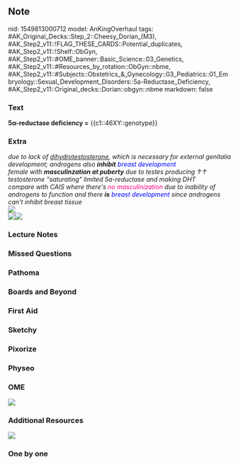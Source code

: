 ## Note
nid: 1549813000712
model: AnKingOverhaul
tags: #AK_Original_Decks::Step_2::Cheesy_Dorian_(M3), #AK_Step2_v11::!FLAG_THESE_CARDS::Potential_duplicates, #AK_Step2_v11::!Shelf::ObGyn, #AK_Step2_v11::#OME_banner::Basic_Science::03_Genetics, #AK_Step2_v11::#Resources_by_rotation::ObGyn::nbme, #AK_Step2_v11::#Subjects::Obstetrics_&_Gynecology::03_Pediatrics::01_Embryology::Sexual_Development_Disorders::5a-Reductase_Deficiency, #AK_Step2_v11::Original_decks::Dorian::obgyn::nbme
markdown: false

### Text
<b>5α-reductase deficiency =</b> {{c1::46XY::genotype}}

### Extra
<div>
  <i>due to lack of <u>dihydrotestosterone</u>, which is necessary
  for external genitalia development; androgens also <b>inhibit</b>
  <font color="#0000FF">breast development</font></i>
  <div>
    <i>female with <b>masculinzation at puberty</b> due to testes
    producing ↑↑ testosterone "saturating" limited 5a-reductase and
    making DHT</i>
  </div>
  <div>
    <i>compare with CAIS where there's <font color="#FC0280">no
    masculinization</font> due to inability of androgens to
    function and there <b>is</b> <font color="#0000FF">breast
    development</font> since androgens can't inhibit breast
    tissue</i>
  </div>
</div>
<div>
  <i><img src="paste-123961346097153.jpg"></i>
</div>
<div>
  <i><img src="paste-2732617107505155.jpg"></i><i><img src=
  "paste-351160821088257.jpg"></i>
</div>

### Lecture Notes


### Missed Questions


### Pathoma


### Boards and Beyond


### First Aid


### Sketchy


### Pixorize


### Physeo


### OME
<div class="ome-widget">
  <a href="https://onlinemeded.org/spa/obgyn?ref=anki"><img src=
  "_OME_AnkiFlashcards_Topic_2.png"></a>
</div>

### Additional Resources
<i><img src="paste-2675906359328769.jpg"></i>

### One by one

